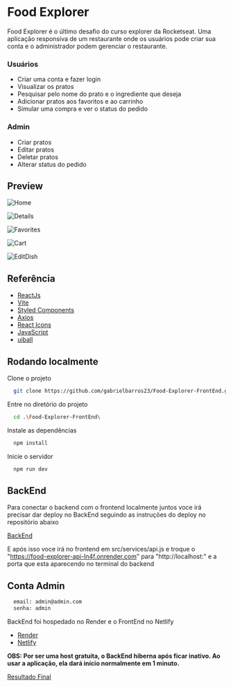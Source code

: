 
# Food Explorer

Food Explorer é o último desafio do curso explorer da Rocketseat. Uma aplicação responsiva de um restaurante onde os usuários pode criar sua conta e o administrador podem gerenciar o restaurante. 
### Usuários

- Criar uma conta e fazer login
- Visualizar os pratos
- Pesquisar pelo nome do prato e o ingrediente que deseja
- Adicionar pratos aos favoritos e ao carrinho
- Simular uma compra e ver o status do pedido

### Admin

- Criar pratos
- Editar pratos
- Deletar pratos
- Alterar status do pedido

## Preview

![Home](https://user-images.githubusercontent.com/91755263/232932089-d96bed53-f011-479d-93c5-1539568ac722.png)

![Details](https://user-images.githubusercontent.com/91755263/224166260-7575de0e-7932-4e68-a756-d35de7d210ba.png)

![Favorites](https://user-images.githubusercontent.com/91755263/232931733-3dfd3270-3000-4e92-85ea-a8dbf9b301f5.png)

![Cart](https://user-images.githubusercontent.com/91755263/232933108-9e72e84e-097c-404c-a51b-e2551e4aff7c.png)

![EditDish](https://user-images.githubusercontent.com/91755263/232933545-93ae77df-f83a-4549-a294-1a1106434ecf.png)


## Referência

 - [ReactJs](https://reactjs.org/)
 - [Vite](https://vitejs.dev/)
 - [Styled Components](https://styled-components.com/)
 - [Axios](https://www.npmjs.com/package/axios)
 - [React Icons](https://react-icons.github.io/react-icons/)
 - [JavaScript](https://developer.mozilla.org/pt-BR/docs/Web/JavaScript)
 - [uiball](https://www.npmjs.com/package/@uiball/loaders)


## Rodando localmente

Clone o projeto

```bash
  git clone https://github.com/gabrielbarros23/Food-Explorer-FrontEnd.git
```

Entre no diretório do projeto

```bash
  cd .\Food-Explorer-FrontEnd\
```

Instale as dependências

```bash
  npm install
```

Inicie o servidor

```bash
  npm run dev
```

## BackEnd

Para conectar o backend com o frontend localmente juntos voce irá precisar dar deploy no BackEnd seguindo as instruções do deploy no repositório abaixo

[BackEnd](https://github.com/gabrielbarros23/Food-Explorer-API)

E após isso voce irá no frontend em src/services/api.js e troque o "https://food-explorer-api-ln4f.onrender.com" para "http://localhost:" e a porta que esta aparecendo no terminal do backend

## Conta Admin

```bash
  email: admin@admin.com
  senha: admin
```
BackEnd foi hospedado no Render e o FrontEnd no Netlify

  - [Render](https://render.com)
  - [Netlify](https://www.netlify.com/)

**OBS: Por ser uma host gratuita, o BackEnd hiberna após ficar inativo. Ao usar a aplicação, ela dará início normalmente em 1 minuto.**

[Resultado Final](https://food-explorer1.netlify.app/)
